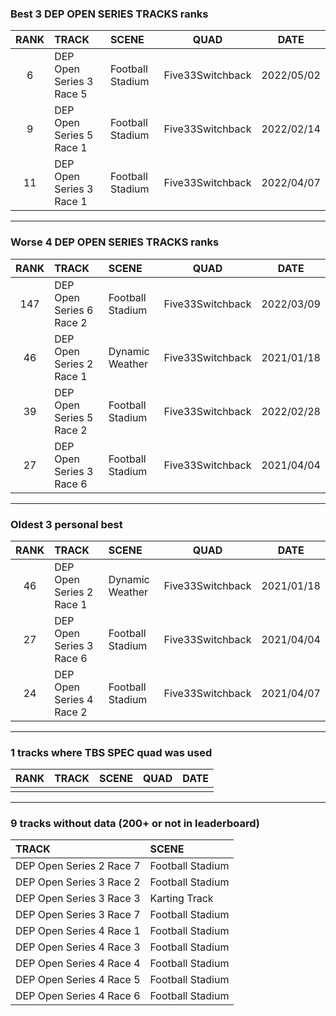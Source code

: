 ### Best 3 DEP OPEN SERIES TRACKS ranks
|RANK|TRACK|SCENE|QUAD|DATE|
|:---:|:---|:---|:---:|:---:|
|6|DEP Open Series 3 Race 5|Football Stadium|Five33Switchback|2022/05/02|
|9|DEP Open Series 5 Race 1|Football Stadium|Five33Switchback|2022/02/14|
|11|DEP Open Series 3 Race 1|Football Stadium|Five33Switchback|2022/04/07|
---
### Worse 4 DEP OPEN SERIES TRACKS ranks
|RANK|TRACK|SCENE|QUAD|DATE|
|:---:|:---|:---|:---:|:---:|
|147|DEP Open Series 6 Race 2|Football Stadium|Five33Switchback|2022/03/09|
|46|DEP Open Series 2 Race 1|Dynamic Weather|Five33Switchback|2021/01/18|
|39|DEP Open Series 5 Race 2|Football Stadium|Five33Switchback|2022/02/28|
|27|DEP Open Series 3 Race 6|Football Stadium|Five33Switchback|2021/04/04|
---
### Oldest 3 personal best
|RANK|TRACK|SCENE|QUAD|DATE|
|:---:|:---|:---|:---:|:---:|
|46|DEP Open Series 2 Race 1|Dynamic Weather|Five33Switchback|2021/01/18|
|27|DEP Open Series 3 Race 6|Football Stadium|Five33Switchback|2021/04/04|
|24|DEP Open Series 4 Race 2|Football Stadium|Five33Switchback|2021/04/07|
---
### 1 tracks where TBS SPEC quad was used
|RANK|TRACK|SCENE|QUAD|DATE|
|:---:|:---|:---|:---:|:---:|
||||||
---
### 9 tracks without data (200+ or not in leaderboard)
|TRACK|SCENE|
|:---|:---|
|DEP Open Series 2 Race 7|Football Stadium|
|DEP Open Series 3 Race 2|Football Stadium|
|DEP Open Series 3 Race 3|Karting Track|
|DEP Open Series 3 Race 7|Football Stadium|
|DEP Open Series 4 Race 1|Football Stadium|
|DEP Open Series 4 Race 3|Football Stadium|
|DEP Open Series 4 Race 4|Football Stadium|
|DEP Open Series 4 Race 5|Football Stadium|
|DEP Open Series 4 Race 6|Football Stadium|
